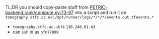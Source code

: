 TL;DR you should copy-paste stuff from [PETRIC-backend:rank/compute.py:73-97](https://github.com/SyneRBI/PETRIC-backend/blob/f5cf0ddf2ada93c6491f6d834241463e6b0ef2c5/rank/compute.py#L73-L97) into a script and run it on `tomography.stfc.ac.uk:/opt/runner/logs/*/*/*/events.out.tfevents.*`

- `tomography.stfc.ac.uk` is `130.246.81.43`
- can `ssh` in as `ofn77899`
